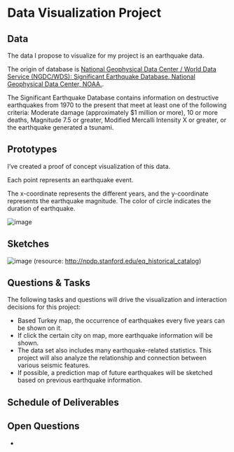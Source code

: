 # Data Visualization Project

## Data

The data I propose to visualize for my project is an earthquake data.</br>

The origin of database is [National Geophysical Data Center / World Data Service (NGDC/WDS): Significant Earthquake Database. National Geophysical Data Center, NOAA.](https://www.ngdc.noaa.gov/nndc/struts/form?t=101650&s=1&d=1).</br>

The Significant Earthquake Database contains information on destructive earthquakes from 1970 to the present that meet at least one of the following criteria: Moderate damage (approximately $1 million or more), 10 or more deaths, Magnitude 7.5 or greater, Modified Mercalli Intensity X or greater, or the earthquake generated a tsunami.


## Prototypes

I’ve created a proof of concept visualization of this data. </br>

Each point represents an earthquake event.</br>

The x-coordinate represents the different years, and the y-coordinate represents the earthquake magnitude. The color of circle indicates the duration of earthquake.

![image](https://user-images.githubusercontent.com/37562094/66102481-81564500-e580-11e9-8ea6-4d6bece3957e.png)

## Sketches

![image](https://user-images.githubusercontent.com/37562094/66104371-5c64d080-e586-11e9-8b41-4891a478a0d5.png)
(resource: http://npdp.stanford.edu/eq_historical_catalog)

## Questions & Tasks

The following tasks and questions will drive the visualization and interaction decisions for this project:

 * Based Turkey map, the occurrence of earthquakes every five years can be shown on it.
 * If click the certain city on map, more earthquake information will be shown.
 * The data set also includes many earthquake-related statistics. This project will also analyze the relationship and connection between various seismic features.
 * If possible, a prediction map of future earthquakes will be sketched based on previous earthquake information.

## Schedule of Deliverables



## Open Questions
 *
